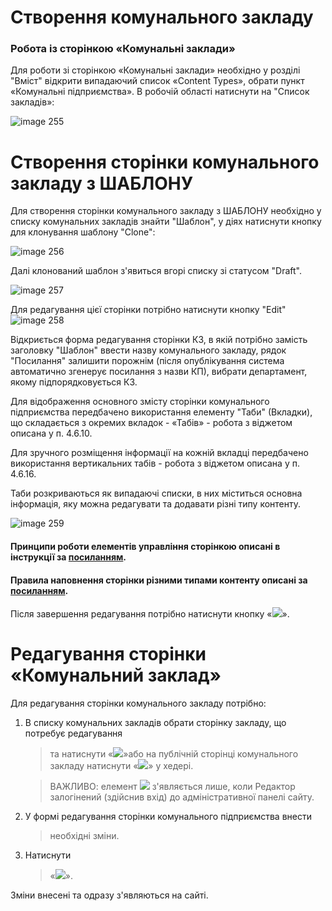 # Створення комунального закладу

### Робота із сторінкою «Комунальні заклади»

Для роботи зі сторінкою «Комунальні заклади» необхідно у розділі "Вміст" відкрити 
випадаючий список «Content Types», обрати пункт «Комунальні підприємства». 
В робочій області натиснути на "Список закладів»:

![image 255](https://user-images.githubusercontent.com/69002683/189359765-48f5f5d4-7bc1-4ba7-be02-05e43076122c.png)

# Створення сторінки комунального закладу з ШАБЛОНУ

Для створення сторінки комунального закладу з ШАБЛОНУ необхідно у списку комунальних закладів 
знайти "Шаблон", у діях натиснути кнопку для клонування шаблону "Clone":

![image 256](https://user-images.githubusercontent.com/69002683/189362746-1ce80d35-7467-495f-9e82-9de61ff09570.png)

Далі клонований шаблон з'явиться вгорі списку зі статусом "Draft". 

![image 257](https://user-images.githubusercontent.com/69002683/189363205-772e51e5-0aa0-4805-860a-b042884c3095.png)

Для редагування цієї сторінки потрібно натиснути кнопку "Edit" ![image 258](https://user-images.githubusercontent.com/69002683/189363418-ee477921-7631-412d-a4c5-92dce86c568d.png)
  
Відкриється форма редагування сторінки КЗ, в якій потрібно замість заголовку "Шаблон" ввести назву комунального закладу, рядок "Посилання" залишити порожнім (після опублікування система автоматично згенерує посилання з назви КП), вибрати департамент, якому підпорядковується КЗ.

Для відображення основного змісту сторінки комунального підприємства
передбачено використання елементу "Таби" (Вкладки), що складається з
окремих вкладок - «Табів» - робота з віджетом описана у п. 4.6.10.

Для зручного розміщення інформації на кожній вкладці передбачено
використання вертикальних табів - робота з віджетом описана у п.
4.6.16.

Таби розкриваються як випадаючі списки, в них міститься основна інформація, яку можна редагувати та додавати різні типу контенту.

![image 259](https://user-images.githubusercontent.com/69002683/189365216-39ce040c-b904-4057-8c03-5603c79b7b70.png)

#### Принципи роботи елементів управління сторінкою описані в інструкції за [посиланням](https://docs.vmr.gov.ua/ContentEditors/ContentEditor_Manual/#_5).

#### Правила наповнення сторінки різними типами контенту описані за [посиланням](https://docs.vmr.gov.ua/ContentEditors/ContentEditor_Manual/#_14).

Після завершення редагування потрібно натиснути кнопку 
«![](assets/media/image85.png)».

# Редагування сторінки «Комунальний заклад»

Для редагування сторінки комунального закладу потрібно:

1.  В списку комунальних закладів обрати сторінку закладу, що потребує редагування
    > та натиснути
    > «![](assets/media/image86.png)»або на публічній сторінці
    > комунального закладу натиснути
    > «![](assets/media/image2.png)» у хедері.
    
    > ВАЖЛИВО: елемент ![](assets/media/image2.png) з'являється лише, коли Редактор залогінений (здійснив вхід) до адміністративної панелі сайту.

2.  У формі редагування сторінки комунального підприємства внести
    > необхідні зміни.

3.  Натиснути
    > «![](assets/media/image85.png)».

Зміни внесені та одразу з'являються на сайті.


